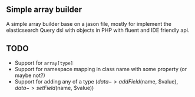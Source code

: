 Simple array builder
-------------------

A simple array builder base on a jason file, mostly for implement the elasticsearch Query dsl with
objects in PHP with fluent and IDE friendly api.

TODO
----

- Support for ```array[type]```
- Support for namespace mapping in class name with some property (or maybe not?)
- Support for adding any of a type ($data->addField($name, $value), $data->setField($name, $value))
